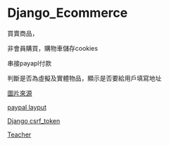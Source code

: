 # Django_Ecommerce

買賣商品，

非會員購買，購物車儲存cookies

串接payapl付款

判斷是否為虛擬及實體物品，顯示是否要給用戶填寫地址

[圖片來源](https://www.flaticon.com/)

[paypal layput](https://developer.paypal.com/demo/checkout/#/pattern/client)

[Django csrf_token](https://developer.paypal.com/demo/checkout/#/pattern/client)

[Teacher](https://codewithsteps.herokuapp.com/project/cd0492f3-ee93-471a-9dbc-b047233336c3/)
